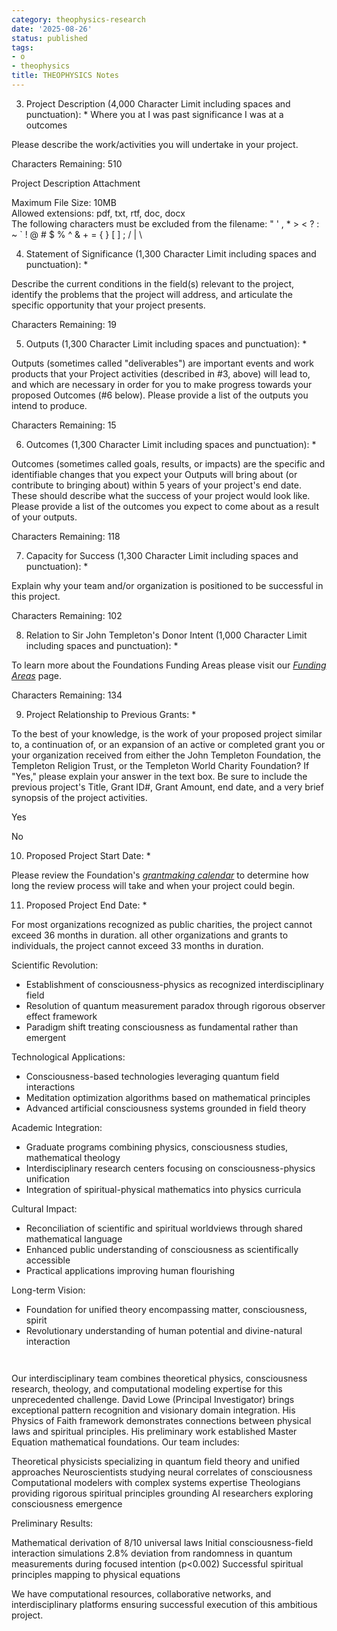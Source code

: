 ```yaml
---
category: theophysics-research
date: '2025-08-26'
status: published
tags:
- o
- theophysics
title: THEOPHYSICS Notes
---
```


3. Project Description (4,000 Character Limit including spaces and punctuation): * Where you at I was past significance I was at a outcomes

Please describe the work/activities you will undertake in your project.

Characters Remaining: 510

Project Description Attachment

Maximum File Size: 10MB  
Allowed extensions: pdf, txt, rtf, doc, docx  
The following characters must be excluded from the filename: " ' , * > < ? : ~ ` ! @ # $ % ^ & + = { } [ ] ; / | \  

4. Statement of Significance (1,300 Character Limit including spaces and punctuation): *

Describe the current conditions in the field(s) relevant to the project, identify the problems that the project will address, and articulate the specific opportunity that your project presents.

Characters Remaining: 19

5. Outputs (1,300 Character Limit including spaces and punctuation): *

Outputs (sometimes called "deliverables") are important events and work products that your Project activities (described in #3, above) will lead to, and which are necessary in order for you to make progress towards your proposed Outcomes (#6 below). Please provide a list of the outputs you intend to produce.

Characters Remaining: 15

6. Outcomes (1,300 Character Limit including spaces and punctuation): *

Outcomes (sometimes called goals, results, or impacts) are the specific and identifiable changes that you expect your Outputs will bring about (or contribute to bringing about) within 5 years of your project's end date. These should describe what the success of your project would look like. Please provide a list of the outcomes you expect to come about as a result of your outputs.

Characters Remaining: 118

7. Capacity for Success (1,300 Character Limit including spaces and punctuation): *

Explain why your team and/or organization is positioned to be successful in this project.

Characters Remaining: 102

8. Relation to Sir John Templeton's Donor Intent (1,000 Character Limit including spaces and punctuation): *

To learn more about the Foundations Funding Areas please visit our _[Funding Areas](https://www.templeton.org/funding-areas)_ page.

Characters Remaining: 134

9. Project Relationship to Previous Grants: *

To the best of your knowledge, is the work of your proposed project similar to, a continuation of, or an expansion of an active or completed grant you or your organization received from either the John Templeton Foundation, the Templeton Religion Trust, or the Templeton World Charity Foundation? If "Yes," please explain your answer in the text box. Be sure to include the previous project's Title, Grant ID#, Grant Amount, end date, and a very brief synopsis of the project activities.

Yes

No

10. Proposed Project Start Date: *

Please review the Foundation's _[grantmaking calendar](https://www.templeton.org/grants/grant-calendar)_ to determine how long the review process will take and when your project could begin.

11. Proposed Project End Date: *

For most organizations recognized as public charities, the project cannot exceed 36 months in duration. all other organizations and grants to individuals, the project cannot exceed 33 months in duration.

















Scientific Revolution:
- Establishment of consciousness-physics as recognized interdisciplinary field
- Resolution of quantum measurement paradox through rigorous observer effect framework
- Paradigm shift treating consciousness as fundamental rather than emergent

Technological Applications:
- Consciousness-based technologies leveraging quantum field interactions
- Meditation optimization algorithms based on mathematical principles
- Advanced artificial consciousness systems grounded in field theory

Academic Integration:
- Graduate programs combining physics, consciousness studies, mathematical theology
- Interdisciplinary research centers focusing on consciousness-physics unification
- Integration of spiritual-physical mathematics into physics curricula

Cultural Impact:
- Reconciliation of scientific and spiritual worldviews through shared mathematical language
- Enhanced public understanding of consciousness as scientifically accessible
- Practical applications improving human flourishing

Long-term Vision:
- Foundation for unified theory encompassing matter, consciousness, spirit
- Revolutionary understanding of human potential and divine-natural interaction
  
```
  
```
  Our interdisciplinary team combines theoretical physics, consciousness research, theology, and computational modeling expertise for this unprecedented challenge.
David Lowe (Principal Investigator) brings exceptional pattern recognition and visionary domain integration. His Physics of Faith framework demonstrates connections between physical laws and spiritual principles. His preliminary work established Master Equation mathematical foundations.
Our team includes:

Theoretical physicists specializing in quantum field theory and unified approaches
Neuroscientists studying neural correlates of consciousness
Computational modelers with complex systems expertise
Theologians providing rigorous spiritual principles grounding
AI researchers exploring consciousness emergence

Preliminary Results:

Mathematical derivation of 8/10 universal laws
Initial consciousness-field interaction simulations
2.8% deviation from randomness in quantum measurements during focused intention (p<0.002)
Successful spiritual principles mapping to physical equations

We have computational resources, collaborative networks, and interdisciplinary platforms ensuring successful execution of this ambitious project.
